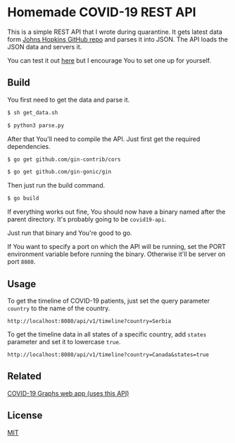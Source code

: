 # Homemade COVID-19 REST API

This is a simple REST API that I wrote during quarantine. It gets latest data form [Johns Hopkins GitHub repo](https://github.com/CSSEGISandData/COVID-19) and parses it into JSON. The API loads the JSON data and servers it.

You can test it out [here](http://covid19.dusansimic.me/api/v1/timeline?country=Serbia) but I encourage You to set one up for yourself.

## Build

You first need to get the data and parse it.

```bash
$ sh get_data.sh

$ python3 parse.py
```

After that You'll need to compile the API. Just first get the required dependencies.
```sh
$ go get github.com/gin-contrib/cors

$ go get github.com/gin-gonic/gin
```

Then just run the build command.
```sh
$ go build
```

If everything works out fine, You should now have a binary named after the parent directory. It's probably going to be `covid19-api`.

Just run that binary and You're good to go.

If You want to specify a port on which the API will be running, set the PORT environment variable before running the binary. Otherwise it'll be server on port `8080`.

## Usage

To get the timeline of COVID-19 patients, just set the query parameter `country` to the name of the country.
```
http://localhost:8080/api/v1/timeline?country=Serbia
```

To get the timeline data in all states of a specific country, add `states` parameter and set it to lowercase `true`.
```
http://localhost:8080/api/v1/timeline?country=Canada&states=true
```

## Related

[COVID-19 Graphs web app (uses this API)](https://github.com/dusansimic/covid19-graphs)

## License
[MIT](./LICENSE)
